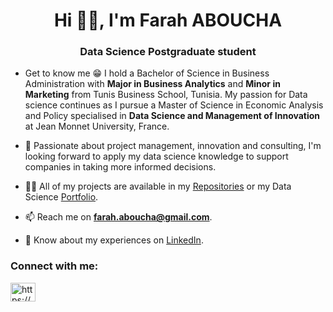 <h1 align="center">Hi 👋🏻, I'm Farah ABOUCHA </h1>
<h3 align="center"> Data Science Postgraduate student </h3>

- Get to know me 😁 I hold a Bachelor of Science in Business Administration with **Major in Business Analytics** and **Minor in Marketing** from Tunis Business School, Tunisia. My passion for Data science continues as I pursue a Master of Science in Economic Analysis and Policy specialised in **Data Science and Management of Innovation** at Jean Monnet University, France.
  
- 🌱 Passionate about project management, innovation and consulting, I'm looking forward to apply my data science knowledge to support companies in taking more informed decisions.
    
- 👨‍💻 All of my projects are available in my [Repositories](https://github.com/Farah-ab?tab=repositories) or my Data Science [Portfolio](https://www.datascienceportfol.io/farahaboucha).

- 📫 Reach me on **farah.aboucha@gmail.com**.

- 📄 Know about my experiences on  [LinkedIn](https://www.linkedin.com/in/farah-aboucha/).

<h3 align="left">Connect with me:</h3>
<p align="left">
<a href="https://linkedin.com/in/https://www.linkedin.com/in/farah-aboucha/" target="blank"><img align="center" src="https://raw.githubusercontent.com/rahuldkjain/github-profile-readme-generator/master/src/images/icons/Social/linked-in-alt.svg" alt="https://www.linkedin.com/in/farah-aboucha/" height="30" width="40" /></a>

</p>



